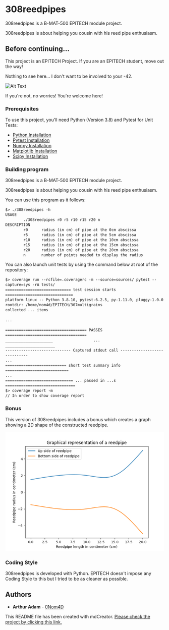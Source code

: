 # 308reedpipes

308reedpipes is a B-MAT-500 EPITECH module project.

308reedpipes is about helping you cousin with his reed pipe enthusiasm.

## Before continuing...

This project is an EPITECH Project. If you are an EPITECH student, move out the way!

Nothing to see here... I don't want to be involved to your -42.

![Alt Text](https://media.tenor.com/images/5a5f5957db8b98be17ef208737663b9b/tenor.gif)

If you're not, no worries! You're welcome here!

### Prerequisites

To use this project, you'll need Python (Version 3.8) and Pytest for Unit Tests:

* [Python Installation](https://www.python.org/downloads/)
* [Pytest Installation](https://docs.pytest.org/en/6.2.x/getting-started.html#install-pytest)
* [Numpy Installation](https://pypi.org/project/numpy/)
* [Matplotlib Installation](https://pypi.org/project/matplotlib/)
* [Scipy Installation](https://pypi.org/project/scipy/)

### Building program

308reedpipes is a B-MAT-500 EPITECH module project.

308reedpipes is about helping you cousin with his reed pipe enthusiasm.

You can use this program as it follows:

```textmate
$> ./308reedpipes -h
USAGE
        ./308reedpipes r0 r5 r10 r15 r20 n
DESCRIPTION
        r0      radius (in cm) of pipe at the 0cm abscissa
        r5      radius (in cm) of pipe at the 5cm abscissa
        r10     radius (in cm) of pipe at the 10cm abscissa
        r15     radius (in cm) of pipe at the 15cm abscissa
        r20     radius (in cm) of pipe at the 20cm abscissa
        n       number of points needed to display the radius
```

You can also launch unit tests by using the command below at root of the repository:

```textmate
$> coverage run --rcfile=.coveragerc -m --source=sources/ pytest --capture=sys -rA tests/
============================= test session starts ==============================
platform linux -- Python 3.8.10, pytest-6.2.5, py-1.11.0, pluggy-1.0.0
rootdir: /home/nom4d/EPITECH/307multigrains
collected ... items

...

==================================== PASSES ====================================
_____________________                  ...                ______________________
----------------------------- Captured stdout call -----------------------------
...
=========================== short test summary info ============================
...
============================== ... passed in ...s ===============================
$> coverage report -m
// In order to show coverage report
```

### Bonus

This version of 308reedpipes includes a bonus which creates a graph showing a 2D shape of the constructed reedpipe.

![Alt Text](https://github.com/0Nom4D/308reedpipes/blob/master/bonus/reedpipe_analysis.png)

### Coding Style

308reedpipes is developed with Python. EPITECH doesn't impose any Coding Style to this but I tried to be as cleaner as possible.

## Authors

* **Arthur Adam** - [0Nom4D](https://github.com/0Nom4D)

This README file has been created with mdCreator. [Please check the project by clicking this link.](https://github.com/0Nom4D/mdCreator/)
